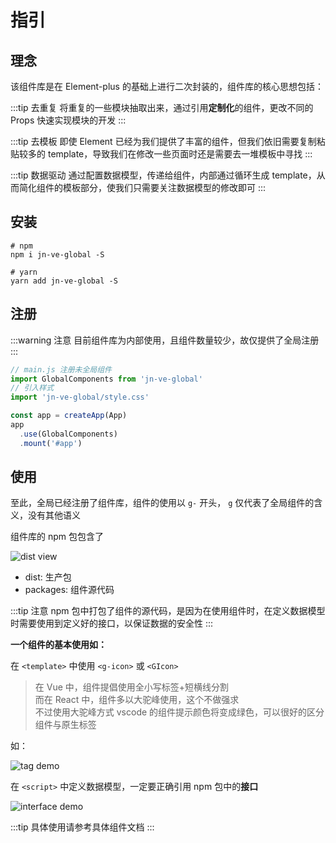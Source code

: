 # 指引

## 理念

该组件库是在 Element-plus 的基础上进行二次封装的，组件库的核心思想包括：

:::tip 去重复
将重复的一些模块抽取出来，通过引用**定制化**的组件，更改不同的 Props 快速实现模块的开发
:::

:::tip 去模板
即使 Element 已经为我们提供了丰富的组件，但我们依旧需要复制粘贴较多的 template，导致我们在修改一些页面时还是需要去一堆模板中寻找
:::

:::tip 数据驱动
通过配置数据模型，传递给组件，内部通过循环生成 template，从而简化组件的模板部分，使我们只需要关注数据模型的修改即可
:::

## 安装

```shell
# npm
npm i jn-ve-global -S

# yarn
yarn add jn-ve-global -S
```

## 注册

:::warning 注意
目前组件库为内部使用，且组件数量较少，故仅提供了全局注册
:::

```js
// main.js 注册未全局组件
import GlobalComponents from 'jn-ve-global'
// 引入样式
import 'jn-ve-global/style.css'

const app = createApp(App)
app
  .use(GlobalComponents)
  .mount('#app')
```

## 使用

至此，全局已经注册了组件库，组件的使用以 `g-` 开头， `g` 仅代表了全局组件的含义，没有其他语义

组件库的 npm 包包含了

![dist view](/images/dist-view.png)

* dist: 生产包
* packages: 组件源代码

:::tip 注意
npm 包中打包了组件的源代码，是因为在使用组件时，在定义数据模型时需要使用到定义好的接口，以保证数据的安全性
:::

**一个组件的基本使用如：**

在 `<template>` 中使用 `<g-icon>` 或 `<GIcon>`

> 在 Vue 中，组件提倡使用全小写标签+短横线分割 <br/>
> 而在 React 中，组件多以大驼峰使用，这个不做强求 <br/>
> 不过使用大驼峰方式 vscode 的组件提示颜色将变成绿色，可以很好的区分组件与原生标签

如：

![tag demo](/images/tag-demo.png)

在 `<script>` 中定义数据模型，一定要正确引用 npm 包中的**接口**

![interface demo](/images/interface-demo.png)

:::tip
具体使用请参考具体组件文档
:::
